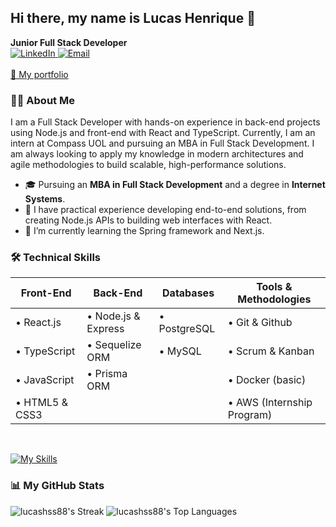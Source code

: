 ## Hi there, my name is Lucas Henrique 👋

**Junior Full Stack Developer**
<br/>
<a href="https://www.linkedin.com/in/lucas-henrique-serrano-soares-382339248/">
<img src="https://img.shields.io/badge/-LinkedIn-blue?style=flat-rounded&logo=linkedin&link" alt="LinkedIn">
</a>
<a href="mailto:lucashss@gmail.com">
<img src="https://img.shields.io/badge/-Email-c71610?style=flat-rounded&logo=gmail" alt="Email">
</a>
<br/>
<br/>
<a href="https://landing-page-front-seven.vercel.app/">🔗 My portfolio</a>
<br/>

### 👨‍💻 About Me

I am a Full Stack Developer with hands-on experience in back-end projects using Node.js and front-end with React and TypeScript. Currently, I am an intern at Compass UOL and pursuing an MBA in Full Stack Development. I am always looking to apply my knowledge in modern architectures and agile methodologies to build scalable, high-performance solutions.

- 🎓 Pursuing an **MBA in Full Stack Development** and a degree in **Internet Systems**.
- 🔭 I have practical experience developing end-to-end solutions, from creating Node.js APIs to building web interfaces with React.
- 🌱 I’m currently learning the Spring framework and Next.js.

### 🛠️ Technical Skills

| Front-End | Back-End | Databases | Tools & Methodologies |
|---|---|---|---|
| • React.js | • Node.js & Express | • PostgreSQL | • Git & Github |
| • TypeScript | • Sequelize ORM | • MySQL | • Scrum & Kanban |
| • JavaScript | • Prisma ORM | | • Docker (basic) |
| • HTML5 & CSS3 | | | • AWS (Internship Program) |

<br/>

[![My Skills](https://skillicons.dev/icons?i=react,js,ts,nodejs,express,postgres,sequelize,vite,css,html,tailwind,bootstrap,ruby,github,idea&theme=light&perline=5)](https://skillicons.dev)

### 📊 My GitHub Stats

![lucashss88's Streak](https://github-readme-streak-stats.herokuapp.com/?user=lucashss88&theme=react&hide_border=true&date_format=M%20j%5B%2C%20Y%5D)
![lucashss88's Top Languages](https://github-readme-stats.vercel.app/api/top-langs/?username=lucashss88&theme=react&show_icons=true&hide_border=true&layout=compact)


